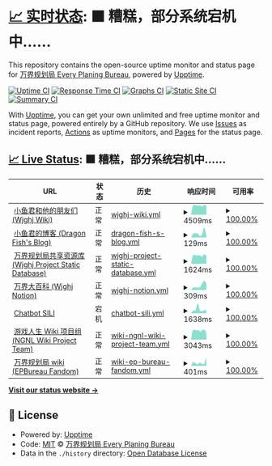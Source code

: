# [📈 实时状态](https://status.wjghj.cn): <!--live status--> **🟧 糟糕，部分系统宕机中……**

This repository contains the open-source uptime monitor and status page for [万界规划局 Every Planing Bureau](https://www.wjghj.cn), powered by [Upptime](https://github.com/upptime/upptime).

[![Uptime CI](https://github.com/Wjghj-Project/status/workflows/Uptime%20CI/badge.svg)](https://github.com/Wjghj-Project/status/actions?query=workflow%3A%22Uptime+CI%22)
[![Response Time CI](https://github.com/Wjghj-Project/status/workflows/Response%20Time%20CI/badge.svg)](https://github.com/Wjghj-Project/status/actions?query=workflow%3A%22Response+Time+CI%22)
[![Graphs CI](https://github.com/Wjghj-Project/status/workflows/Graphs%20CI/badge.svg)](https://github.com/Wjghj-Project/status/actions?query=workflow%3A%22Graphs+CI%22)
[![Static Site CI](https://github.com/Wjghj-Project/status/workflows/Static%20Site%20CI/badge.svg)](https://github.com/Wjghj-Project/status/actions?query=workflow%3A%22Static+Site+CI%22)
[![Summary CI](https://github.com/Wjghj-Project/status/workflows/Summary%20CI/badge.svg)](https://github.com/Wjghj-Project/status/actions?query=workflow%3A%22Summary+CI%22)

With [Upptime](https://upptime.js.org), you can get your own unlimited and free uptime monitor and status page, powered entirely by a GitHub repository. We use [Issues](https://github.com/Wjghj-Project/status/issues) as incident reports, [Actions](https://github.com/Wjghj-Project/status/actions) as uptime monitors, and [Pages](https://status.wjghj.cn) for the status page.

## [📈 Live Status](https://demo.upptime.js.org): <!--live status--> **🟧 糟糕，部分系统宕机中……**

<!--start: status pages-->
<!-- This summary is generated by Upptime (https://github.com/upptime/upptime) -->
<!-- Do not edit this manually, your changes will be overwritten -->
<!-- prettier-ignore -->
| URL | 状态 | 历史 | 响应时间 | 可用率 |
| --- | ------ | ------- | ------------- | ------ |
| <img alt="" src="https://favicons.githubusercontent.com/www.wjghj.cn" height="13"> [小鱼君和他的朋友们 (Wjghj Wiki)](https://www.wjghj.cn) | 正常 | [wjghj-wiki.yml](https://github.com/Wjghj-Project/status/commits/HEAD/history/wjghj-wiki.yml) | <details><summary><img alt="响应时间趋势" src="./graphs/wjghj-wiki/response-time-week.png" height="20"> 4509ms</summary><br><a href="https://status.wjghj.cn/history/wjghj-wiki"><img alt="响应时间 5315" src="https://img.shields.io/endpoint?url=https%3A%2F%2Fraw.githubusercontent.com%2FWjghj-Project%2Fstatus%2FHEAD%2Fapi%2Fwjghj-wiki%2Fresponse-time.json"></a><br><a href="https://status.wjghj.cn/history/wjghj-wiki"><img alt="24小时响应时间 4491" src="https://img.shields.io/endpoint?url=https%3A%2F%2Fraw.githubusercontent.com%2FWjghj-Project%2Fstatus%2FHEAD%2Fapi%2Fwjghj-wiki%2Fresponse-time-day.json"></a><br><a href="https://status.wjghj.cn/history/wjghj-wiki"><img alt="7天响应时间 4509" src="https://img.shields.io/endpoint?url=https%3A%2F%2Fraw.githubusercontent.com%2FWjghj-Project%2Fstatus%2FHEAD%2Fapi%2Fwjghj-wiki%2Fresponse-time-week.json"></a><br><a href="https://status.wjghj.cn/history/wjghj-wiki"><img alt="30天响应时间 4766" src="https://img.shields.io/endpoint?url=https%3A%2F%2Fraw.githubusercontent.com%2FWjghj-Project%2Fstatus%2FHEAD%2Fapi%2Fwjghj-wiki%2Fresponse-time-month.json"></a><br><a href="https://status.wjghj.cn/history/wjghj-wiki"><img alt="1年响应时间 5315" src="https://img.shields.io/endpoint?url=https%3A%2F%2Fraw.githubusercontent.com%2FWjghj-Project%2Fstatus%2FHEAD%2Fapi%2Fwjghj-wiki%2Fresponse-time-year.json"></a></details> | <details><summary><a href="https://status.wjghj.cn/history/wjghj-wiki">100.00%</a></summary><a href="https://status.wjghj.cn/history/wjghj-wiki"><img alt="可用率 99.79%" src="https://img.shields.io/endpoint?url=https%3A%2F%2Fraw.githubusercontent.com%2FWjghj-Project%2Fstatus%2FHEAD%2Fapi%2Fwjghj-wiki%2Fuptime.json"></a><br><a href="https://status.wjghj.cn/history/wjghj-wiki"><img alt="4小时可用率 100.00%" src="https://img.shields.io/endpoint?url=https%3A%2F%2Fraw.githubusercontent.com%2FWjghj-Project%2Fstatus%2FHEAD%2Fapi%2Fwjghj-wiki%2Fuptime-day.json"></a><br><a href="https://status.wjghj.cn/history/wjghj-wiki"><img alt="7日可用率 100.00%" src="https://img.shields.io/endpoint?url=https%3A%2F%2Fraw.githubusercontent.com%2FWjghj-Project%2Fstatus%2FHEAD%2Fapi%2Fwjghj-wiki%2Fuptime-week.json"></a><br><a href="https://status.wjghj.cn/history/wjghj-wiki"><img alt="30日可用率 100.00%" src="https://img.shields.io/endpoint?url=https%3A%2F%2Fraw.githubusercontent.com%2FWjghj-Project%2Fstatus%2FHEAD%2Fapi%2Fwjghj-wiki%2Fuptime-month.json"></a><br><a href="https://status.wjghj.cn/history/wjghj-wiki"><img alt="1年可用率 99.79%" src="https://img.shields.io/endpoint?url=https%3A%2F%2Fraw.githubusercontent.com%2FWjghj-Project%2Fstatus%2FHEAD%2Fapi%2Fwjghj-wiki%2Fuptime-year.json"></a></details>
| <img alt="" src="https://favicons.githubusercontent.com/blog.wjghj.cn" height="13"> [小鱼君的博客 (Dragon Fish's Blog)](https://blog.wjghj.cn) | 正常 | [dragon-fish-s-blog.yml](https://github.com/Wjghj-Project/status/commits/HEAD/history/dragon-fish-s-blog.yml) | <details><summary><img alt="响应时间趋势" src="./graphs/dragon-fish-s-blog/response-time-week.png" height="20"> 129ms</summary><br><a href="https://status.wjghj.cn/history/dragon-fish-s-blog"><img alt="响应时间 333" src="https://img.shields.io/endpoint?url=https%3A%2F%2Fraw.githubusercontent.com%2FWjghj-Project%2Fstatus%2FHEAD%2Fapi%2Fdragon-fish-s-blog%2Fresponse-time.json"></a><br><a href="https://status.wjghj.cn/history/dragon-fish-s-blog"><img alt="24小时响应时间 38" src="https://img.shields.io/endpoint?url=https%3A%2F%2Fraw.githubusercontent.com%2FWjghj-Project%2Fstatus%2FHEAD%2Fapi%2Fdragon-fish-s-blog%2Fresponse-time-day.json"></a><br><a href="https://status.wjghj.cn/history/dragon-fish-s-blog"><img alt="7天响应时间 129" src="https://img.shields.io/endpoint?url=https%3A%2F%2Fraw.githubusercontent.com%2FWjghj-Project%2Fstatus%2FHEAD%2Fapi%2Fdragon-fish-s-blog%2Fresponse-time-week.json"></a><br><a href="https://status.wjghj.cn/history/dragon-fish-s-blog"><img alt="30天响应时间 231" src="https://img.shields.io/endpoint?url=https%3A%2F%2Fraw.githubusercontent.com%2FWjghj-Project%2Fstatus%2FHEAD%2Fapi%2Fdragon-fish-s-blog%2Fresponse-time-month.json"></a><br><a href="https://status.wjghj.cn/history/dragon-fish-s-blog"><img alt="1年响应时间 333" src="https://img.shields.io/endpoint?url=https%3A%2F%2Fraw.githubusercontent.com%2FWjghj-Project%2Fstatus%2FHEAD%2Fapi%2Fdragon-fish-s-blog%2Fresponse-time-year.json"></a></details> | <details><summary><a href="https://status.wjghj.cn/history/dragon-fish-s-blog">100.00%</a></summary><a href="https://status.wjghj.cn/history/dragon-fish-s-blog"><img alt="可用率 99.98%" src="https://img.shields.io/endpoint?url=https%3A%2F%2Fraw.githubusercontent.com%2FWjghj-Project%2Fstatus%2FHEAD%2Fapi%2Fdragon-fish-s-blog%2Fuptime.json"></a><br><a href="https://status.wjghj.cn/history/dragon-fish-s-blog"><img alt="4小时可用率 100.00%" src="https://img.shields.io/endpoint?url=https%3A%2F%2Fraw.githubusercontent.com%2FWjghj-Project%2Fstatus%2FHEAD%2Fapi%2Fdragon-fish-s-blog%2Fuptime-day.json"></a><br><a href="https://status.wjghj.cn/history/dragon-fish-s-blog"><img alt="7日可用率 100.00%" src="https://img.shields.io/endpoint?url=https%3A%2F%2Fraw.githubusercontent.com%2FWjghj-Project%2Fstatus%2FHEAD%2Fapi%2Fdragon-fish-s-blog%2Fuptime-week.json"></a><br><a href="https://status.wjghj.cn/history/dragon-fish-s-blog"><img alt="30日可用率 100.00%" src="https://img.shields.io/endpoint?url=https%3A%2F%2Fraw.githubusercontent.com%2FWjghj-Project%2Fstatus%2FHEAD%2Fapi%2Fdragon-fish-s-blog%2Fuptime-month.json"></a><br><a href="https://status.wjghj.cn/history/dragon-fish-s-blog"><img alt="1年可用率 99.98%" src="https://img.shields.io/endpoint?url=https%3A%2F%2Fraw.githubusercontent.com%2FWjghj-Project%2Fstatus%2FHEAD%2Fapi%2Fdragon-fish-s-blog%2Fuptime-year.json"></a></details>
| <img alt="" src="https://favicons.githubusercontent.com/common.wjghj.cn" height="13"> [万界规划局共享资源库 (Wjghj Project Static Database)](https://common.wjghj.cn) | 正常 | [wjghj-project-static-database.yml](https://github.com/Wjghj-Project/status/commits/HEAD/history/wjghj-project-static-database.yml) | <details><summary><img alt="响应时间趋势" src="./graphs/wjghj-project-static-database/response-time-week.png" height="20"> 1624ms</summary><br><a href="https://status.wjghj.cn/history/wjghj-project-static-database"><img alt="响应时间 2334" src="https://img.shields.io/endpoint?url=https%3A%2F%2Fraw.githubusercontent.com%2FWjghj-Project%2Fstatus%2FHEAD%2Fapi%2Fwjghj-project-static-database%2Fresponse-time.json"></a><br><a href="https://status.wjghj.cn/history/wjghj-project-static-database"><img alt="24小时响应时间 1569" src="https://img.shields.io/endpoint?url=https%3A%2F%2Fraw.githubusercontent.com%2FWjghj-Project%2Fstatus%2FHEAD%2Fapi%2Fwjghj-project-static-database%2Fresponse-time-day.json"></a><br><a href="https://status.wjghj.cn/history/wjghj-project-static-database"><img alt="7天响应时间 1624" src="https://img.shields.io/endpoint?url=https%3A%2F%2Fraw.githubusercontent.com%2FWjghj-Project%2Fstatus%2FHEAD%2Fapi%2Fwjghj-project-static-database%2Fresponse-time-week.json"></a><br><a href="https://status.wjghj.cn/history/wjghj-project-static-database"><img alt="30天响应时间 1635" src="https://img.shields.io/endpoint?url=https%3A%2F%2Fraw.githubusercontent.com%2FWjghj-Project%2Fstatus%2FHEAD%2Fapi%2Fwjghj-project-static-database%2Fresponse-time-month.json"></a><br><a href="https://status.wjghj.cn/history/wjghj-project-static-database"><img alt="1年响应时间 2334" src="https://img.shields.io/endpoint?url=https%3A%2F%2Fraw.githubusercontent.com%2FWjghj-Project%2Fstatus%2FHEAD%2Fapi%2Fwjghj-project-static-database%2Fresponse-time-year.json"></a></details> | <details><summary><a href="https://status.wjghj.cn/history/wjghj-project-static-database">100.00%</a></summary><a href="https://status.wjghj.cn/history/wjghj-project-static-database"><img alt="可用率 99.66%" src="https://img.shields.io/endpoint?url=https%3A%2F%2Fraw.githubusercontent.com%2FWjghj-Project%2Fstatus%2FHEAD%2Fapi%2Fwjghj-project-static-database%2Fuptime.json"></a><br><a href="https://status.wjghj.cn/history/wjghj-project-static-database"><img alt="4小时可用率 100.00%" src="https://img.shields.io/endpoint?url=https%3A%2F%2Fraw.githubusercontent.com%2FWjghj-Project%2Fstatus%2FHEAD%2Fapi%2Fwjghj-project-static-database%2Fuptime-day.json"></a><br><a href="https://status.wjghj.cn/history/wjghj-project-static-database"><img alt="7日可用率 100.00%" src="https://img.shields.io/endpoint?url=https%3A%2F%2Fraw.githubusercontent.com%2FWjghj-Project%2Fstatus%2FHEAD%2Fapi%2Fwjghj-project-static-database%2Fuptime-week.json"></a><br><a href="https://status.wjghj.cn/history/wjghj-project-static-database"><img alt="30日可用率 100.00%" src="https://img.shields.io/endpoint?url=https%3A%2F%2Fraw.githubusercontent.com%2FWjghj-Project%2Fstatus%2FHEAD%2Fapi%2Fwjghj-project-static-database%2Fuptime-month.json"></a><br><a href="https://status.wjghj.cn/history/wjghj-project-static-database"><img alt="1年可用率 99.66%" src="https://img.shields.io/endpoint?url=https%3A%2F%2Fraw.githubusercontent.com%2FWjghj-Project%2Fstatus%2FHEAD%2Fapi%2Fwjghj-project-static-database%2Fuptime-year.json"></a></details>
| <img alt="" src="https://favicons.githubusercontent.com/www.notion.so" height="13"> [万界大百科 (Wjghj Notion)](https://www.notion.so/epbureau/9a6d9bd0704244a1818624f032d013f9) | 正常 | [wjghj-notion.yml](https://github.com/Wjghj-Project/status/commits/HEAD/history/wjghj-notion.yml) | <details><summary><img alt="响应时间趋势" src="./graphs/wjghj-notion/response-time-week.png" height="20"> 309ms</summary><br><a href="https://status.wjghj.cn/history/wjghj-notion"><img alt="响应时间 281" src="https://img.shields.io/endpoint?url=https%3A%2F%2Fraw.githubusercontent.com%2FWjghj-Project%2Fstatus%2FHEAD%2Fapi%2Fwjghj-notion%2Fresponse-time.json"></a><br><a href="https://status.wjghj.cn/history/wjghj-notion"><img alt="24小时响应时间 444" src="https://img.shields.io/endpoint?url=https%3A%2F%2Fraw.githubusercontent.com%2FWjghj-Project%2Fstatus%2FHEAD%2Fapi%2Fwjghj-notion%2Fresponse-time-day.json"></a><br><a href="https://status.wjghj.cn/history/wjghj-notion"><img alt="7天响应时间 309" src="https://img.shields.io/endpoint?url=https%3A%2F%2Fraw.githubusercontent.com%2FWjghj-Project%2Fstatus%2FHEAD%2Fapi%2Fwjghj-notion%2Fresponse-time-week.json"></a><br><a href="https://status.wjghj.cn/history/wjghj-notion"><img alt="30天响应时间 236" src="https://img.shields.io/endpoint?url=https%3A%2F%2Fraw.githubusercontent.com%2FWjghj-Project%2Fstatus%2FHEAD%2Fapi%2Fwjghj-notion%2Fresponse-time-month.json"></a><br><a href="https://status.wjghj.cn/history/wjghj-notion"><img alt="1年响应时间 281" src="https://img.shields.io/endpoint?url=https%3A%2F%2Fraw.githubusercontent.com%2FWjghj-Project%2Fstatus%2FHEAD%2Fapi%2Fwjghj-notion%2Fresponse-time-year.json"></a></details> | <details><summary><a href="https://status.wjghj.cn/history/wjghj-notion">100.00%</a></summary><a href="https://status.wjghj.cn/history/wjghj-notion"><img alt="可用率 100.00%" src="https://img.shields.io/endpoint?url=https%3A%2F%2Fraw.githubusercontent.com%2FWjghj-Project%2Fstatus%2FHEAD%2Fapi%2Fwjghj-notion%2Fuptime.json"></a><br><a href="https://status.wjghj.cn/history/wjghj-notion"><img alt="4小时可用率 100.00%" src="https://img.shields.io/endpoint?url=https%3A%2F%2Fraw.githubusercontent.com%2FWjghj-Project%2Fstatus%2FHEAD%2Fapi%2Fwjghj-notion%2Fuptime-day.json"></a><br><a href="https://status.wjghj.cn/history/wjghj-notion"><img alt="7日可用率 100.00%" src="https://img.shields.io/endpoint?url=https%3A%2F%2Fraw.githubusercontent.com%2FWjghj-Project%2Fstatus%2FHEAD%2Fapi%2Fwjghj-notion%2Fuptime-week.json"></a><br><a href="https://status.wjghj.cn/history/wjghj-notion"><img alt="30日可用率 100.00%" src="https://img.shields.io/endpoint?url=https%3A%2F%2Fraw.githubusercontent.com%2FWjghj-Project%2Fstatus%2FHEAD%2Fapi%2Fwjghj-notion%2Fuptime-month.json"></a><br><a href="https://status.wjghj.cn/history/wjghj-notion"><img alt="1年可用率 100.00%" src="https://img.shields.io/endpoint?url=https%3A%2F%2Fraw.githubusercontent.com%2FWjghj-Project%2Fstatus%2FHEAD%2Fapi%2Fwjghj-notion%2Fuptime-year.json"></a></details>
| <img alt="" src="https://favicons.githubusercontent.com/sili.wjghj.cn" height="13"> [Chatbot SILI](https://sili.wjghj.cn) | 宕机 | [chatbot-sili.yml](https://github.com/Wjghj-Project/status/commits/HEAD/history/chatbot-sili.yml) | <details><summary><img alt="响应时间趋势" src="./graphs/chatbot-sili/response-time-week.png" height="20"> 1638ms</summary><br><a href="https://status.wjghj.cn/history/chatbot-sili"><img alt="响应时间 1502" src="https://img.shields.io/endpoint?url=https%3A%2F%2Fraw.githubusercontent.com%2FWjghj-Project%2Fstatus%2FHEAD%2Fapi%2Fchatbot-sili%2Fresponse-time.json"></a><br><a href="https://status.wjghj.cn/history/chatbot-sili"><img alt="24小时响应时间 1525" src="https://img.shields.io/endpoint?url=https%3A%2F%2Fraw.githubusercontent.com%2FWjghj-Project%2Fstatus%2FHEAD%2Fapi%2Fchatbot-sili%2Fresponse-time-day.json"></a><br><a href="https://status.wjghj.cn/history/chatbot-sili"><img alt="7天响应时间 1638" src="https://img.shields.io/endpoint?url=https%3A%2F%2Fraw.githubusercontent.com%2FWjghj-Project%2Fstatus%2FHEAD%2Fapi%2Fchatbot-sili%2Fresponse-time-week.json"></a><br><a href="https://status.wjghj.cn/history/chatbot-sili"><img alt="30天响应时间 1337" src="https://img.shields.io/endpoint?url=https%3A%2F%2Fraw.githubusercontent.com%2FWjghj-Project%2Fstatus%2FHEAD%2Fapi%2Fchatbot-sili%2Fresponse-time-month.json"></a><br><a href="https://status.wjghj.cn/history/chatbot-sili"><img alt="1年响应时间 1502" src="https://img.shields.io/endpoint?url=https%3A%2F%2Fraw.githubusercontent.com%2FWjghj-Project%2Fstatus%2FHEAD%2Fapi%2Fchatbot-sili%2Fresponse-time-year.json"></a></details> | <details><summary><a href="https://status.wjghj.cn/history/chatbot-sili">100.00%</a></summary><a href="https://status.wjghj.cn/history/chatbot-sili"><img alt="可用率 95.52%" src="https://img.shields.io/endpoint?url=https%3A%2F%2Fraw.githubusercontent.com%2FWjghj-Project%2Fstatus%2FHEAD%2Fapi%2Fchatbot-sili%2Fuptime.json"></a><br><a href="https://status.wjghj.cn/history/chatbot-sili"><img alt="4小时可用率 99.98%" src="https://img.shields.io/endpoint?url=https%3A%2F%2Fraw.githubusercontent.com%2FWjghj-Project%2Fstatus%2FHEAD%2Fapi%2Fchatbot-sili%2Fuptime-day.json"></a><br><a href="https://status.wjghj.cn/history/chatbot-sili"><img alt="7日可用率 100.00%" src="https://img.shields.io/endpoint?url=https%3A%2F%2Fraw.githubusercontent.com%2FWjghj-Project%2Fstatus%2FHEAD%2Fapi%2Fchatbot-sili%2Fuptime-week.json"></a><br><a href="https://status.wjghj.cn/history/chatbot-sili"><img alt="30日可用率 100.00%" src="https://img.shields.io/endpoint?url=https%3A%2F%2Fraw.githubusercontent.com%2FWjghj-Project%2Fstatus%2FHEAD%2Fapi%2Fchatbot-sili%2Fuptime-month.json"></a><br><a href="https://status.wjghj.cn/history/chatbot-sili"><img alt="1年可用率 95.52%" src="https://img.shields.io/endpoint?url=https%3A%2F%2Fraw.githubusercontent.com%2FWjghj-Project%2Fstatus%2FHEAD%2Fapi%2Fchatbot-sili%2Fuptime-year.json"></a></details>
| <img alt="" src="https://favicons.githubusercontent.com/ngnlwiki.cn" height="13"> [游戏人生 Wiki 项目组 (NGNL Wiki Project Team)](https://ngnlwiki.cn) | 正常 | [wiki-ngnl-wiki-project-team.yml](https://github.com/Wjghj-Project/status/commits/HEAD/history/wiki-ngnl-wiki-project-team.yml) | <details><summary><img alt="响应时间趋势" src="./graphs/wiki-ngnl-wiki-project-team/response-time-week.png" height="20"> 3043ms</summary><br><a href="https://status.wjghj.cn/history/wiki-ngnl-wiki-project-team"><img alt="响应时间 2926" src="https://img.shields.io/endpoint?url=https%3A%2F%2Fraw.githubusercontent.com%2FWjghj-Project%2Fstatus%2FHEAD%2Fapi%2Fwiki-ngnl-wiki-project-team%2Fresponse-time.json"></a><br><a href="https://status.wjghj.cn/history/wiki-ngnl-wiki-project-team"><img alt="24小时响应时间 2765" src="https://img.shields.io/endpoint?url=https%3A%2F%2Fraw.githubusercontent.com%2FWjghj-Project%2Fstatus%2FHEAD%2Fapi%2Fwiki-ngnl-wiki-project-team%2Fresponse-time-day.json"></a><br><a href="https://status.wjghj.cn/history/wiki-ngnl-wiki-project-team"><img alt="7天响应时间 3043" src="https://img.shields.io/endpoint?url=https%3A%2F%2Fraw.githubusercontent.com%2FWjghj-Project%2Fstatus%2FHEAD%2Fapi%2Fwiki-ngnl-wiki-project-team%2Fresponse-time-week.json"></a><br><a href="https://status.wjghj.cn/history/wiki-ngnl-wiki-project-team"><img alt="30天响应时间 3155" src="https://img.shields.io/endpoint?url=https%3A%2F%2Fraw.githubusercontent.com%2FWjghj-Project%2Fstatus%2FHEAD%2Fapi%2Fwiki-ngnl-wiki-project-team%2Fresponse-time-month.json"></a><br><a href="https://status.wjghj.cn/history/wiki-ngnl-wiki-project-team"><img alt="1年响应时间 2926" src="https://img.shields.io/endpoint?url=https%3A%2F%2Fraw.githubusercontent.com%2FWjghj-Project%2Fstatus%2FHEAD%2Fapi%2Fwiki-ngnl-wiki-project-team%2Fresponse-time-year.json"></a></details> | <details><summary><a href="https://status.wjghj.cn/history/wiki-ngnl-wiki-project-team">100.00%</a></summary><a href="https://status.wjghj.cn/history/wiki-ngnl-wiki-project-team"><img alt="可用率 99.90%" src="https://img.shields.io/endpoint?url=https%3A%2F%2Fraw.githubusercontent.com%2FWjghj-Project%2Fstatus%2FHEAD%2Fapi%2Fwiki-ngnl-wiki-project-team%2Fuptime.json"></a><br><a href="https://status.wjghj.cn/history/wiki-ngnl-wiki-project-team"><img alt="4小时可用率 100.00%" src="https://img.shields.io/endpoint?url=https%3A%2F%2Fraw.githubusercontent.com%2FWjghj-Project%2Fstatus%2FHEAD%2Fapi%2Fwiki-ngnl-wiki-project-team%2Fuptime-day.json"></a><br><a href="https://status.wjghj.cn/history/wiki-ngnl-wiki-project-team"><img alt="7日可用率 100.00%" src="https://img.shields.io/endpoint?url=https%3A%2F%2Fraw.githubusercontent.com%2FWjghj-Project%2Fstatus%2FHEAD%2Fapi%2Fwiki-ngnl-wiki-project-team%2Fuptime-week.json"></a><br><a href="https://status.wjghj.cn/history/wiki-ngnl-wiki-project-team"><img alt="30日可用率 99.96%" src="https://img.shields.io/endpoint?url=https%3A%2F%2Fraw.githubusercontent.com%2FWjghj-Project%2Fstatus%2FHEAD%2Fapi%2Fwiki-ngnl-wiki-project-team%2Fuptime-month.json"></a><br><a href="https://status.wjghj.cn/history/wiki-ngnl-wiki-project-team"><img alt="1年可用率 99.90%" src="https://img.shields.io/endpoint?url=https%3A%2F%2Fraw.githubusercontent.com%2FWjghj-Project%2Fstatus%2FHEAD%2Fapi%2Fwiki-ngnl-wiki-project-team%2Fuptime-year.json"></a></details>
| <img alt="" src="https://favicons.githubusercontent.com/epbureau.fandom.com" height="13"> [万界规划局 wiki (EPBureau Fandom)](https://epbureau.fandom.com) | 正常 | [wiki-ep-bureau-fandom.yml](https://github.com/Wjghj-Project/status/commits/HEAD/history/wiki-ep-bureau-fandom.yml) | <details><summary><img alt="响应时间趋势" src="./graphs/wiki-ep-bureau-fandom/response-time-week.png" height="20"> 401ms</summary><br><a href="https://status.wjghj.cn/history/wiki-ep-bureau-fandom"><img alt="响应时间 350" src="https://img.shields.io/endpoint?url=https%3A%2F%2Fraw.githubusercontent.com%2FWjghj-Project%2Fstatus%2FHEAD%2Fapi%2Fwiki-ep-bureau-fandom%2Fresponse-time.json"></a><br><a href="https://status.wjghj.cn/history/wiki-ep-bureau-fandom"><img alt="24小时响应时间 1035" src="https://img.shields.io/endpoint?url=https%3A%2F%2Fraw.githubusercontent.com%2FWjghj-Project%2Fstatus%2FHEAD%2Fapi%2Fwiki-ep-bureau-fandom%2Fresponse-time-day.json"></a><br><a href="https://status.wjghj.cn/history/wiki-ep-bureau-fandom"><img alt="7天响应时间 401" src="https://img.shields.io/endpoint?url=https%3A%2F%2Fraw.githubusercontent.com%2FWjghj-Project%2Fstatus%2FHEAD%2Fapi%2Fwiki-ep-bureau-fandom%2Fresponse-time-week.json"></a><br><a href="https://status.wjghj.cn/history/wiki-ep-bureau-fandom"><img alt="30天响应时间 642" src="https://img.shields.io/endpoint?url=https%3A%2F%2Fraw.githubusercontent.com%2FWjghj-Project%2Fstatus%2FHEAD%2Fapi%2Fwiki-ep-bureau-fandom%2Fresponse-time-month.json"></a><br><a href="https://status.wjghj.cn/history/wiki-ep-bureau-fandom"><img alt="1年响应时间 350" src="https://img.shields.io/endpoint?url=https%3A%2F%2Fraw.githubusercontent.com%2FWjghj-Project%2Fstatus%2FHEAD%2Fapi%2Fwiki-ep-bureau-fandom%2Fresponse-time-year.json"></a></details> | <details><summary><a href="https://status.wjghj.cn/history/wiki-ep-bureau-fandom">100.00%</a></summary><a href="https://status.wjghj.cn/history/wiki-ep-bureau-fandom"><img alt="可用率 99.97%" src="https://img.shields.io/endpoint?url=https%3A%2F%2Fraw.githubusercontent.com%2FWjghj-Project%2Fstatus%2FHEAD%2Fapi%2Fwiki-ep-bureau-fandom%2Fuptime.json"></a><br><a href="https://status.wjghj.cn/history/wiki-ep-bureau-fandom"><img alt="4小时可用率 100.00%" src="https://img.shields.io/endpoint?url=https%3A%2F%2Fraw.githubusercontent.com%2FWjghj-Project%2Fstatus%2FHEAD%2Fapi%2Fwiki-ep-bureau-fandom%2Fuptime-day.json"></a><br><a href="https://status.wjghj.cn/history/wiki-ep-bureau-fandom"><img alt="7日可用率 100.00%" src="https://img.shields.io/endpoint?url=https%3A%2F%2Fraw.githubusercontent.com%2FWjghj-Project%2Fstatus%2FHEAD%2Fapi%2Fwiki-ep-bureau-fandom%2Fuptime-week.json"></a><br><a href="https://status.wjghj.cn/history/wiki-ep-bureau-fandom"><img alt="30日可用率 100.00%" src="https://img.shields.io/endpoint?url=https%3A%2F%2Fraw.githubusercontent.com%2FWjghj-Project%2Fstatus%2FHEAD%2Fapi%2Fwiki-ep-bureau-fandom%2Fuptime-month.json"></a><br><a href="https://status.wjghj.cn/history/wiki-ep-bureau-fandom"><img alt="1年可用率 99.97%" src="https://img.shields.io/endpoint?url=https%3A%2F%2Fraw.githubusercontent.com%2FWjghj-Project%2Fstatus%2FHEAD%2Fapi%2Fwiki-ep-bureau-fandom%2Fuptime-year.json"></a></details>

<!--end: status pages-->

[**Visit our status website →**](https://status.wjghj.cn)

## 📄 License

- Powered by: [Upptime](https://github.com/upptime/upptime)
- Code: [MIT](./LICENSE) © [万界规划局 Every Planing Bureau](https://www.wjghj.cn)
- Data in the `./history` directory: [Open Database License](https://opendatacommons.org/licenses/odbl/1-0/)
